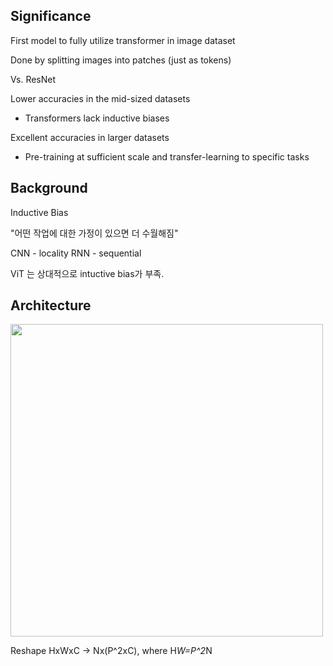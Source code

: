 ## Significance

First model to fully utilize transformer in image dataset

Done by splitting images into patches (just as tokens)

Vs. ResNet

Lower accuracies in the mid-sized datasets
- Transformers lack inductive biases

Excellent accuracies in larger datasets
- Pre-training at sufficient scale and transfer-learning to specific tasks

## Background

Inductive Bias

"어떤 작업에 대한 가정이 있으면 더 수월해짐"

CNN - locality
RNN - sequential

ViT 는 상대적으로 intuctive bias가 부족.

## Architecture

<img src="/Assets/vit.gif" width="500px"></img>

Reshape HxWxC -> Nx(P^2xC), where H*W=P^2*N

